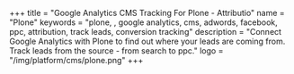 +++
title = "Google Analytics CMS Tracking For Plone - Attributio"
name = "Plone"
keywords = "plone, , google analytics, cms, adwords, facebook, ppc, attribution, track leads, conversion tracking"
description = "Connect Google Analytics with Plone to find out where your leads are coming from. Track leads from the source - from search to ppc."
logo = "/img/platform/cms/plone.png"
+++
